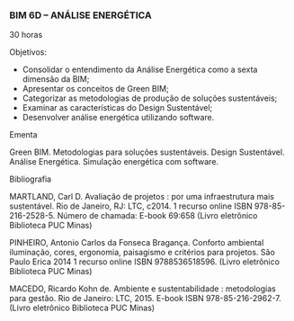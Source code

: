 ### BIM 6D – ANÁLISE ENERGÉTICA

30 horas

Objetivos:

- Consolidar o entendimento da Análise Energética como a sexta dimensão da BIM;
- Apresentar os conceitos de Green BIM;
- Categorizar as metodologias de produção de soluções sustentáveis;
- Examinar as características do Design Sustentável;
- Desenvolver análise energética utilizando software.

Ementa

Green BIM. Metodologias para soluções sustentáveis. Design Sustentável. Análise Energética. Simulação energética com software.

Bibliografia

MARTLAND, Carl D. Avaliação de projetos : por uma infraestrutura mais sustentável. Rio de Janeiro, RJ: LTC, c2014. 1 recurso online ISBN 978-85-216-2528-5. Número de chamada: E-book 69:658 (Livro eletrônico Biblioteca PUC Minas)

PINHEIRO, Antonio Carlos da Fonseca Bragança. Conforto ambiental iluminação, cores, ergonomia, paisagismo e critérios para projetos. São Paulo Erica 2014 1 recurso online ISBN 9788536518596. (Livro eletrônico Biblioteca PUC Minas)

MACEDO, Ricardo Kohn de. Ambiente e sustentabilidade : metodologias para gestão. Rio de Janeiro: LTC, 2015. E-book ISBN 978-85-216-2962-7. (Livro eletrônico Biblioteca PUC Minas)

